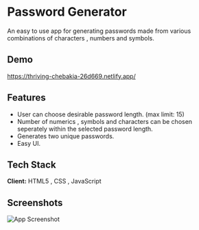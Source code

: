 
# Password Generator
An easy to use app for generating passwords made from various combinations of characters , numbers and symbols.


## Demo

https://thriving-chebakia-26d669.netlify.app/


## Features

- User can choose desirable password length. (max limit: 15)
- Number of numerics , symbols and characters can be chosen seperately within the selected password length.
- Generates two unique passwords.
- Easy UI.
 


## Tech Stack

**Client:** HTML5 , CSS , JavaScript




## Screenshots

![App Screenshot](https://via.placeholder.com/468x300?text=App+Screenshot+Here)

